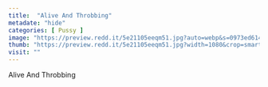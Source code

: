 ```yaml
---
title:  "Alive And Throbbing"
metadate: "hide"
categories: [ Pussy ]
image: "https://preview.redd.it/5e21105eeqm51.jpg?auto=webp&s=0973ed6141e35f8cfb343e841a877d42fa99f618"
thumb: "https://preview.redd.it/5e21105eeqm51.jpg?width=1080&crop=smart&auto=webp&s=3212dd6e34eb73a9a3f1bdd0dfa49c6f23709cf7"
visit: ""
---
```

Alive And Throbbing
